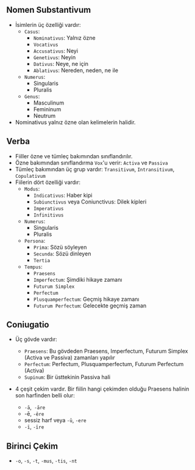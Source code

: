 ## Nomen Substantivum
- İsimlerin üç özelliği vardır:
  - `Casus`:
    - `Nominativus`: Yalnız özne
    - `Vocativus`
    - `Accusativus`: Neyi
    - `Genetivus`: Neyin
    - `Dativus`: Neye, ne için
    - `Ablativus`: Nereden, neden, ne ile
  - `Numerus`:
    - Singularis
    - Pluralis
  - `Genus`:
    - Masculinum
    - Femininum
    - Neutrum
- Nominativus yalnız özne olan kelimelerin halidir.

## Verba
- Fiiller özne ve tümleç bakımından sınıflandırılır.
- Özne bakımından sınıflandırma `Vox`'u verir: `Activa` ve `Passiva`
- Tümleç bakımından üç grup vardır: `Transitivum`, `Intransitivum`, `Copulativum`
- Fiilerin dört özelliği vardır:
  - `Modus`:
    - `Indicativus`: Haber kipi
    - `Subiunctivus` veya Coniunctivus: Dilek kipleri
    - `Imperativus`
    - `Infinitivus`
  - `Numerus`:
    - Singularis
    - Pluralis
  - `Persona`:
    - `Prima`: Sözü söyleyen
    - `Secunda`: Sözü dinleyen
    - `Tertia`
  - `Tempus`:
    - `Praesens`
    - `Imperfectum`: Şimdiki hikaye zamanı
    - `Futurum Simplex`
    - `Perfectum`
    - `Plusquamperfectum`: Geçmiş hikaye zamanı
    - `Futurum Perfectum`: Gelecekte geçmiş zaman
  
## Coniugatio
- Üç gövde vardır:
  - `Praesens`: Bu gövdeden Praesens, Imperfectum, Futurum Simplex (Activa ve Passiva) zamanları yapılır
  - `Perfectum`: Perfectum, Plusquamperfectum, Futurum Perfectum (Activa)
  - `Supinum`: Bir üsttekinin Passiva hali

- 4 çeşit çekim vardır. Bir fiilin hangi çekimden olduğu Praesens halinin son harfinden belli olur:
  - `-ā`,` -āre`
  - -ē, `-ēre`
  - sessiz harf veya `-ū`, `-ere`
  - `-ī`, `-īre`

## Birinci Çekim
- `-o`, `-s`, `-t`, `-mus`, `-tis`, `-nt`